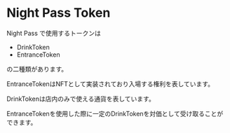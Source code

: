 Night Pass Token
================

Night Pass で使用するトークンは

- DrinkToken
- EntranceToken

の二種類があります。

EntranceTokenはNFTとして実装されており入場する権利を表しています。

DrinkTokenは店内のみで使える通貨を表しています。

EntranceTokenを使用した際に一定のDrinkTokenを対価として受け取ることができます。
